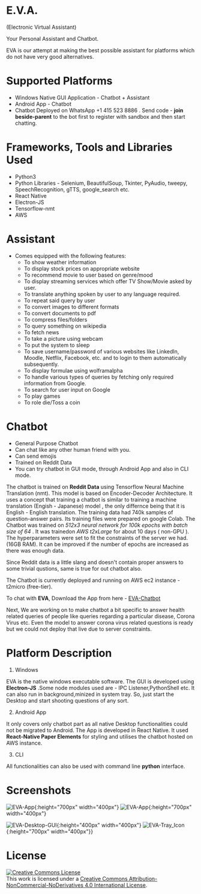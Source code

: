 # E.V.A.
(Electronic Virtual Assistant)

Your Personal Assistant and Chatbot.

EVA is our attempt at making the best possible assistant for platforms which do not have very good alternatives.

# Supported Platforms 
  - Windows Native GUI Application - Chatbot + Assistant 
  - Android App - Chatbot
  - Chatbot Deployed on WhatsApp  +1 415 523 8886 . Send code - **join beside-parent** to the bot first to register with sandbox and then start chatting.
# Frameworks, Tools and Libraries Used 
  - Python3
  - Python Libraries - Selenium, BeautifulSoup, Tkinter, PyAudio, tweepy, SpeechRecognition, gTTS, google_search etc.
  - React Native
  - Electron-JS
  - Tensorflow-nmt
  - AWS
  
# Assistant
 - Comes equipped with the following features:
    * To show weather information
    * To display stock prices on appropriate website
    * To recommend movie to user based on genre/mood
    * To display streaming services which offer TV Show/Movie asked by user.
    * To translate anything spoken by user to any language required.
    * To repeat said query by user
    * To convert images to different formats
    * To convert documents to pdf 
    * To compress files/folders
    * To query something on wikipedia
    * To fetch news
    * To take a picture using webcam
    * To put the system to sleep
    * To save username/password of various websites like LinkedIn, Moodle, Netflix, Facebook, etc. and to login to them automatically subsequently.
    * To display formulae using wolframalpha
    * To handle various types of queries by fetching only required information from Google.
    * To search for user input on Google
    * To play games
    * To role die/Toss a coin

# Chatbot
 - General Purpose Chatbot
 - Can chat like any other human friend with you.
 - Can send emojis 
 - Trained on Reddit Data
 - You can try chatbot in GUI mode, through Android App and also in CLI mode.
 
 
The chatbot is trained on **Reddit Data** using Tensorflow Neural Machine Translation (nmt). This model is based on Encoder-Decoder Architecture. It uses a concept that training a chatbot is similar to training a machine translation (Engish - Japanese) model , the only differnce being that it is English - English translation. The training data had 740k samples of question-answer pairs. Its training files were prepared on google Colab. The Chatbot was trained on *512x3 neural network for 100k epochs with batch size of 64* . It was trainedon *AWS t2xLarge* for about 10 days ( non-GPU ). The hyperparameters were set to fit the constraints of the server we had.(16GB RAM). It can be improved if the number of epochs are increased as there was enough data.

Since Reddit data is a little slang and doesn't contain proper answers to some trivial qustions, same is true for out chatbot also.

The Chatbot is currently deployed and running on AWS ec2 instance - t2micro (free-tier).

To chat with **EVA**, Download the App from here - [EVA-Chatbot
](https://drive.google.com/file/d/1texcg1mpMae6LmStEbK8IwDS_M1rKGXo/view?usp=drive_open)


Next, We are working on to make chatbot a bit specific to answer health related queries of people like queries regarding a particular disease, Corona Virus etc. Even the model to answer corona virus related questions is ready but we could not deploy that live due to server constraints.


# Platform Description

1. Windows

EVA is the native windows executable software. The GUI is developed using **Electron-JS** .Some node modules used are - IPC Listener,PythonShell etc. It can also run in background,minized in system tray. So, just start the Desktop and start shooting questions of any sort.

2. Android App

It only covers only chatbot part as all native Desktop functionalities could not be migrated to Android. The App is developed  in React Native. It used **React-Native Paper Elements** for styling and utilises the chatbot hosted on AWS instance.

3. CLI

All functionalities can  also be used with command line **python** interface.

# Screenshots
![EVA-App](https://drive.google.com/uc?export=view&id=1HWisLEsWV4Eixs57rt7AGMTrqu2wTeu2){:height="700px" width="400px"}
![EVA-App](https://drive.google.com/uc?export=view&id=15GJVO-4_H6tOV45rN63kwh0qo9eJ-LRT){:height="700px" width="400px"}

![EVA-Desktop-GUI](https://drive.google.com/uc?export=view&id=1zHDyZmo4YfWnh5ocDMowAtwvsveNXRDr){:height="400px" width="400px"}
![EVA-Tray_Icon](https://drive.google.com/uc?export=view&id=1zWFJuTx3pXzZsyjsiHHIEbWAJ0vQGmuc){:height="700px" width="400px"}}

# License


<a rel="license" href="http://creativecommons.org/licenses/by-nc-nd/4.0/"><img alt="Creative Commons License" style="border-width:0" src="https://i.creativecommons.org/l/by-nc-nd/4.0/88x31.png" /></a><br />This work is licensed under a <a rel="license" href="http://creativecommons.org/licenses/by-nc-nd/4.0/">Creative Commons Attribution-NonCommercial-NoDerivatives 4.0 International License</a>.
 





